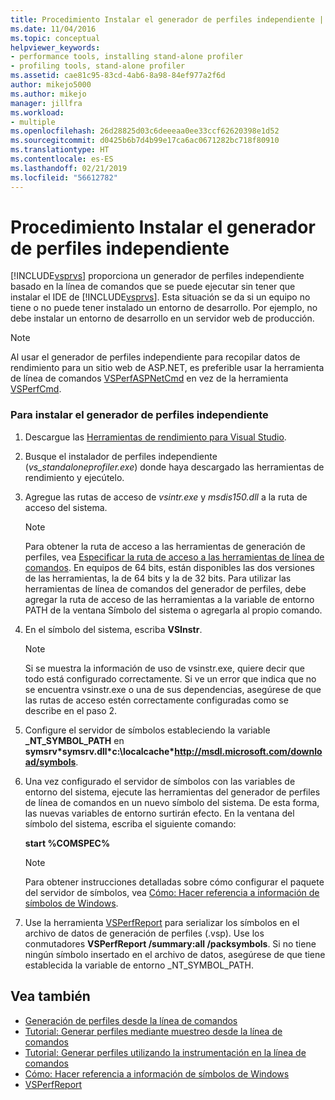 ```yaml
---
title: Procedimiento Instalar el generador de perfiles independiente | Microsoft Docs
ms.date: 11/04/2016
ms.topic: conceptual
helpviewer_keywords:
- performance tools, installing stand-alone profiler
- profiling tools, stand-alone profiler
ms.assetid: cae81c95-83cd-4ab6-8a98-84ef977a2f6d
author: mikejo5000
ms.author: mikejo
manager: jillfra
ms.workload:
- multiple
ms.openlocfilehash: 26d28825d03c6deeeaa0ee33ccf62620398e1d52
ms.sourcegitcommit: d0425b6b7d4b99e17ca6ac0671282bc718f80910
ms.translationtype: HT
ms.contentlocale: es-ES
ms.lasthandoff: 02/21/2019
ms.locfileid: "56612782"
---
```

# <a name="how-to-install-the-stand-alone-profiler"></a>Procedimiento Instalar el generador de perfiles independiente
[!INCLUDE[vsprvs](../code-quality/includes/vsprvs_md.md)] proporciona un generador de perfiles independiente basado en la línea de comandos que se puede ejecutar sin tener que instalar el IDE de [!INCLUDE[vsprvs](../code-quality/includes/vsprvs_md.md)]. Esta situación se da si un equipo no tiene o no puede tener instalado un entorno de desarrollo. Por ejemplo, no debe instalar un entorno de desarrollo en un servidor web de producción.

> [!NOTE]
>  Al usar el generador de perfiles independiente para recopilar datos de rendimiento para un sitio web de ASP.NET, es preferible usar la herramienta de línea de comandos [VSPerfASPNetCmd](../profiling/vsperfaspnetcmd.md) en vez de la herramienta [VSPerfCmd](../profiling/vsperfcmd.md).

### <a name="to-install-the-stand-alone-profiler"></a>Para instalar el generador de perfiles independiente

1. Descargue las [Herramientas de rendimiento para Visual Studio](https://visualstudio.microsoft.com/downloads/?q=performance+tools#performance-tools-for-visual-studio-2017).

1. Busque el instalador de perfiles independiente (*vs_standaloneprofiler.exe*) donde haya descargado las herramientas de rendimiento y ejecútelo.

2. Agregue las rutas de acceso de *vsintr.exe* y *msdis150.dll* a la ruta de acceso del sistema.

   > [!NOTE]
   >  Para obtener la ruta de acceso a las herramientas de generación de perfiles, vea [Especificar la ruta de acceso a las herramientas de línea de comandos](../profiling/specifying-the-path-to-profiling-tools-command-line-tools.md). En equipos de 64 bits, están disponibles las dos versiones de las herramientas, la de 64 bits y la de 32 bits. Para utilizar las herramientas de línea de comandos del generador de perfiles, debe agregar la ruta de acceso de las herramientas a la variable de entorno PATH de la ventana Símbolo del sistema o agregarla al propio comando.

3. En el símbolo del sistema, escriba **VSInstr**.

   > [!NOTE]
   >  Si se muestra la información de uso de vsinstr.exe, quiere decir que todo está configurado correctamente. Si ve un error que indica que no se encuentra vsinstr.exe o una de sus dependencias, asegúrese de que las rutas de acceso estén correctamente configuradas como se describe en el paso 2.

4. Configure el servidor de símbolos estableciendo la variable **_NT_SYMBOL_PATH** en **symsrv\*symsrv.dll\*c:\localcache\*http://msdl.microsoft.com/download/symbols**.

5. Una vez configurado el servidor de símbolos con las variables de entorno del sistema, ejecute las herramientas del generador de perfiles de línea de comandos en un nuevo símbolo del sistema. De esta forma, las nuevas variables de entorno surtirán efecto. En la ventana del símbolo del sistema, escriba el siguiente comando:

    **start %COMSPEC%**

   > [!NOTE]
   >  Para obtener instrucciones detalladas sobre cómo configurar el paquete del servidor de símbolos, vea [Cómo: Hacer referencia a información de símbolos de Windows](../profiling/how-to-reference-windows-symbol-information.md).

6. Use la herramienta [VSPerfReport](../profiling/vsperfreport.md) para serializar los símbolos en el archivo de datos de generación de perfiles (.vsp). Use los conmutadores **VSPerfReport /summary:all /packsymbols**. Si no tiene ningún símbolo insertado en el archivo de datos, asegúrese de que tiene establecida la variable de entorno _NT_SYMBOL_PATH.

## <a name="see-also"></a>Vea también
- [Generación de perfiles desde la línea de comandos](../profiling/using-the-profiling-tools-from-the-command-line.md)
- [Tutorial: Generar perfiles mediante muestreo desde la línea de comandos](../profiling/walkthrough-command-line-profiling-using-sampling.md)
- [Tutorial: Generar perfiles utilizando la instrumentación en la línea de comandos](/visualstudio/profiling/command-line-profiling-of-stand-alone-applications)
- [Cómo: Hacer referencia a información de símbolos de Windows](../profiling/how-to-reference-windows-symbol-information.md)
- [VSPerfReport](../profiling/vsperfreport.md)